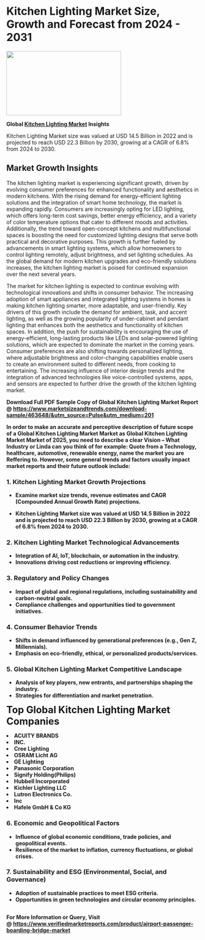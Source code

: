 <H1>Kitchen Lighting Market Size, Growth and Forecast from 2024 - 2031</H1><img class="aligncenter size-medium wp-image-584254" src="https://thirdeyenews.in/wp-content/uploads/2024/09/Global-Market-Research-300x168.jpeg" alt="" width="300" height="168" /><p><strong>Global&nbsp;<a href="https://www.marketsizeandtrends.com/download-sample/463648/&amp;utm_source=Pulse&amp;utm_medium=201">Kitchen Lighting Market</a> Insights</strong></p><p>Kitchen Lighting Market size was valued at USD 14.5 Billion in 2022 and is projected to reach USD 22.3 Billion by 2030, growing at a CAGR of 6.8% from 2024 to 2030.</p><p><h2>Market Growth Insights</h2> <p>The kitchen lighting market is experiencing significant growth, driven by evolving consumer preferences for enhanced functionality and aesthetics in modern kitchens. With the rising demand for energy-efficient lighting solutions and the integration of smart home technology, the market is expanding rapidly. Consumers are increasingly opting for LED lighting, which offers long-term cost savings, better energy efficiency, and a variety of color temperature options that cater to different moods and activities. Additionally, the trend toward open-concept kitchens and multifunctional spaces is boosting the need for customized lighting designs that serve both practical and decorative purposes. This growth is further fueled by advancements in smart lighting systems, which allow homeowners to control lighting remotely, adjust brightness, and set lighting schedules. As the global demand for modern kitchen upgrades and eco-friendly solutions increases, the kitchen lighting market is poised for continued expansion over the next several years.</p> <p><strong></strong></p> <p>The market for kitchen lighting is expected to continue evolving with technological innovations and shifts in consumer behavior. The increasing adoption of smart appliances and integrated lighting systems in homes is making kitchen lighting smarter, more adaptable, and user-friendly. Key drivers of this growth include the demand for ambient, task, and accent lighting, as well as the growing popularity of under-cabinet and pendant lighting that enhances both the aesthetics and functionality of kitchen spaces. In addition, the push for sustainability is encouraging the use of energy-efficient, long-lasting products like LEDs and solar-powered lighting solutions, which are expected to dominate the market in the coming years. Consumer preferences are also shifting towards personalized lighting, where adjustable brightness and color-changing capabilities enable users to create an environment suited to different needs, from cooking to entertaining. The increasing influence of interior design trends and the integration of advanced technologies like voice-controlled systems, apps, and sensors are expected to further drive the growth of the kitchen lighting market. <p><strong></p><p><span class=""><strong>Download Full PDF Sample Copy of Global Kitchen Lighting Market Report</strong> @ <a href="https://www.marketsizeandtrends.com/download-sample/463648/&amp;utm_source=Pulse&amp;utm_medium=201" target="_blank">https://www.marketsizeandtrends.com/download-sample/463648/&amp;utm_source=Pulse&amp;utm_medium=201</a></span></p><p>In order to make an accurate and perceptive description of future scope of a Global&nbsp;Kitchen Lighting Market Market as Global&nbsp;Kitchen Lighting Market Market of 2025, you need to describe a clear Vision &ndash; What Industry or Linda can you think of for example: Quote from a Technology, healthcare, automotive, renewable energy, name the market you are Reffering to. However, some general trends and factors usually impact market reports and their future outlook include:</p><h3>1.&nbsp;<strong>Kitchen Lighting Market Growth Projections</strong></h3><ul><li>Examine market size trends, revenue estimates and CAGR (Compounded Annual Growth Rate) projections.</li><li><p>Kitchen Lighting Market size was valued at USD 14.5 Billion in 2022 and is projected to reach USD 22.3 Billion by 2030, growing at a CAGR of 6.8% from 2024 to 2030.</p></li></ul><h3>2.&nbsp;<strong>Kitchen Lighting Market Technological Advancements</strong></h3><ul><li>Integration of AI, IoT, blockchain, or automation in the industry.</li><li>Innovations driving cost reductions or improving efficiency.</li></ul><h3>3.&nbsp;<strong>Regulatory and Policy Changes</strong></h3><ul><li>Impact of global and regional regulations, including sustainability and carbon-neutral goals.</li><li>Compliance challenges and opportunities tied to government initiatives.</li></ul><h3>4.&nbsp;<strong>Consumer Behavior Trends</strong></h3><ul><li>Shifts in demand influenced by generational preferences (e.g., Gen Z, Millennials).</li><li>Emphasis on eco-friendly, ethical, or personalized products/services.</li></ul><h3>5.&nbsp;<strong>Global Kitchen Lighting Market Competitive Landscape</strong></h3><ul><li>Analysis of key players, new entrants, and partnerships shaping the industry.</li><li>Strategies for differentiation and market penetration.</li></ul><p data-pm-slice="1 1 []"><span style="color: inherit; font-family: inherit; font-size: 25px;">Top Global Kitchen Lighting Market Companies</span></p><div class="" data-test-id=""><p><li>ACUITY BRANDS</li><li> INC.</li><li> Cree Lighting</li><li> OSRAM Licht AG</li><li> GE Lighting</li><li> Panasonic Corporation</li><li> Signify Holding(Philips)</li><li> Hubbell Incorporated</li><li> Kichler Lighting LLC</li><li> Lutron Electronics Co.</li><li> Inc</li><li> Hafele GmbH & Co KG</li></p></div><h3>6.&nbsp;<strong>Economic and Geopolitical Factors</strong></h3><ul><li>Influence of global economic conditions, trade policies, and geopolitical events.</li><li>Resilience of the market to inflation, currency fluctuations, or global crises.</li></ul><h3>7.&nbsp;<strong>Sustainability and ESG (Environmental, Social, and Governance)</strong></h3><ul><li>Adoption of sustainable practices to meet ESG criteria.</li><li>Opportunities in green technologies and circular economy principles.</li></ul><h2><strong style="font-size: 14px;">For More Information or Query, Visit @&nbsp;</strong><a style="background-color: #ffffff; font-size: 14px;" href="https://www.marketsizeandtrends.com/report/kitchen-lighting-market/" target="_blank">https://www.verifiedmarketreports.com/product/airport-passenger-boarding-bridge-market</a></h2>
